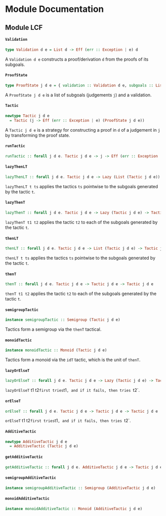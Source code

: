 # Module Documentation

## Module LCF

#### `Validation`

``` purescript
type Validation d e = List d -> Eff (err :: Exception | e) d
```

A `Validation d e` constructs a proof/derivation `d` from the proofs of its subgoals.

#### `ProofState`

``` purescript
type ProofState j d e = { validation :: Validation d e, subgoals :: List j }
```

A `ProofState j d e` is a list of subgoals (judgements `j`) and a validation.

#### `Tactic`

``` purescript
newtype Tactic j d e
  = Tactic (j -> Eff (err :: Exception | e) (ProofState j d e))
```

A `Tactic j d e` is a strategy for constructing a proof in `d` of a judgement in `j` by transforming the proof state.

#### `runTactic`

``` purescript
runTactic :: forall j d e. Tactic j d e -> j -> Eff (err :: Exception | e) (ProofState j d e)
```


#### `lazyThenLT`

``` purescript
lazyThenLT :: forall j d e. Tactic j d e -> Lazy (List (Tactic j d e)) -> Tactic j d e
```

`lazyThenLT t ts` applies the tactics `ts` pointwise to the subgoals generated by the tactic `t`.

#### `lazyThenT`

``` purescript
lazyThenT :: forall j d e. Tactic j d e -> Lazy (Tactic j d e) -> Tactic j d e
```

`lazyThenT t1 t2` applies the tactic `t2` to each of the subgoals generated by the tactic `t`.

#### `thenLT`

``` purescript
thenLT :: forall j d e. Tactic j d e -> List (Tactic j d e) -> Tactic j d e
```

`thenLT t ts` applies the tactics `ts` pointwise to the subgoals generated by the tactic `t`.

#### `thenT`

``` purescript
thenT :: forall j d e. Tactic j d e -> Tactic j d e -> Tactic j d e
```

`thenT t1 t2` applies the tactic `t2` to each of the subgoals generated by the tactic `t`.

#### `semigroupTactic`

``` purescript
instance semigroupTactic :: Semigroup (Tactic j d e)
```

Tactics form a semigroup via the `thenT` tactical.

#### `monoidTactic`

``` purescript
instance monoidTactic :: Monoid (Tactic j d e)
```

Tactics form a monoid via the `idT` tactic, which is the unit of `thenT`.

#### `lazyOrElseT`

``` purescript
lazyOrElseT :: forall j d e. Tactic j d e -> Lazy (Tactic j d e) -> Tactic j d e
```

`lazyOrElseT` t1 t2` first tries `t1`, and if it fails, then tries `t2`.

#### `orElseT`

``` purescript
orElseT :: forall j d e. Tactic j d e -> Tactic j d e -> Tactic j d e
```

`orElseT` t1 t2` first tries `t1`, and if it fails, then tries `t2`.

#### `AdditiveTactic`

``` purescript
newtype AdditiveTactic j d e
  = AdditiveTactic (Tactic j d e)
```


#### `getAdditiveTactic`

``` purescript
getAdditiveTactic :: forall j d e. AdditiveTactic j d e -> Tactic j d e
```


#### `semigroupAdditiveTactic`

``` purescript
instance semigroupAdditiveTactic :: Semigroup (AdditiveTactic j d e)
```


#### `monoidAdditiveTactic`

``` purescript
instance monoidAdditiveTactic :: Monoid (AdditiveTactic j d e)
```




